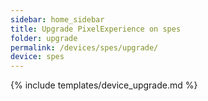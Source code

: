 ```yaml
---
sidebar: home_sidebar
title: Upgrade PixelExperience on spes
folder: upgrade
permalink: /devices/spes/upgrade/
device: spes
---
```

{% include templates/device_upgrade.md %}